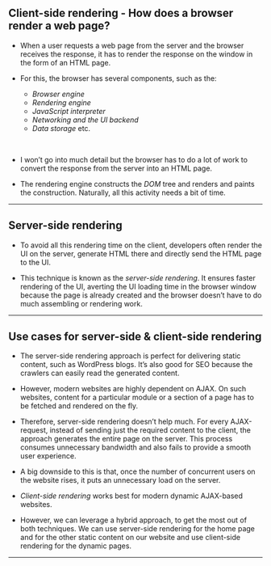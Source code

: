 ## Client-side rendering - How does a browser render a web page?

- When a user requests a web page from the server and the browser receives the response, it has to render the response on the window in the form of an HTML page.

- For this, the browser has several components, such as the:
	-   _Browser engine_
	-   _Rendering engine_
	-   _JavaScript interpreter_
	-   _Networking and the UI backend_
	-   _Data storage_ etc.
	
<br>

- I won’t go into much detail but the browser has to do a lot of work to convert the response from the server into an HTML page.

- The rendering engine constructs the _DOM_ tree and renders and paints the construction. Naturally, all this activity needs a bit of time.

---
## Server-side rendering

- To avoid all this rendering time on the client, developers often render the UI on the server, generate HTML there and directly send the HTML page to the UI.

- This technique is known as the _server-side rendering_. It ensures faster rendering of the UI, averting the UI loading time in the browser window because the page is already created and the browser doesn’t have to do much assembling or rendering work.

---

## Use cases for server-side & client-side rendering

- The server-side rendering approach is perfect for delivering static content, such as WordPress blogs. It’s also good for SEO because the crawlers can easily read the generated content.

- However, modern websites are highly dependent on AJAX. On such websites, content for a particular module or a section of a page has to be fetched and rendered on the fly.

- Therefore, server-side rendering doesn’t help much. For every AJAX-request, instead of sending just the required content to the client, the approach generates the entire page on the server. This process consumes unnecessary bandwidth and also fails to provide a smooth user experience.

- A big downside to this is that, once the number of concurrent users on the website rises, it puts an unnecessary load on the server.

- _Client-side rendering_ works best for modern dynamic AJAX-based websites.

- However, we can leverage a hybrid approach, to get the most out of both techniques. We can use server-side rendering for the home page and for the other static content on our website and use client-side rendering for the dynamic pages.


---